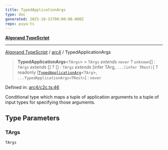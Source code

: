 ```yaml
---
title: TypedApplicationArgs
type: doc
generated: 2025-10-31T00:00:00.000Z
repo: puya-ts
---
```


[**Algorand TypeScript**](docs/_md/README)

---

[Algorand TypeScript](docs/_md/modules) / [arc4](/reference/algorand-typescript/api/arc4/readme/) / TypedApplicationArgs

> **TypedApplicationArgs**\<`TArgs`\> = `TArgs` _extends_ `never` ? `unknown`[] : `TArgs` _extends_ \[\] ? \[\] : `TArgs` _extends_ \[infer TArg, `...(infer TRest)`\] ? readonly \[[`TypedApplicationArg`](TypedApplicationArg)\<`TArg`\>, `...TypedApplicationArgs<TRest>`\] : `never`

Defined in: [arc4/c2c.ts:46](https://github.com/algorandfoundation/puya-ts/blob/main/packages/algo-ts/src/arc4/c2c.ts#L46)

Conditional type which maps a tuple of application arguments to a tuple of input types for specifying those arguments.

## Type Parameters

### TArgs

`TArgs`
